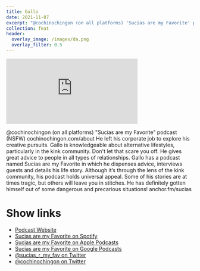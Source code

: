 ```yaml
---
title: Gallo
date: 2021-11-07
excerpt: "@cochinochingon (on all platforms) 'Sucias are my Favorite' podcast (NSFW) cochinochingon.com/about He left his corporate job to explore his creative pursuits"
collection: feat
header:
  overlay_image: /images/da.png
  overlay_filter: 0.5
---
```


<iframe src='https://embed.podcasts.apple.com/us/podcast/gallo/id1539092447?i=1000541008488&amp;theme=dark' width='70%' height='175' frameborder='0' allowtransparency='true' allow='encrypted-media'></iframe>

@cochinochingon (on all platforms) "Sucias are my Favorite" podcast (NSFW) cochinochingon.com/about He left his corporate job to explore his creative pursuits. Gallo is knowledgeable about alternative lifestyles, particularly in the kink community. Don't let that scare you off. He gives great advice to people in all types of relationships. Gallo has a podcast named Sucias are my Favorite in which he dispenses advice, interviews guests and details his life story. Although it’s through the lens of the kink community, his podcast holds universal appeal. Some of his stories are at times tragic, but others will leave you in stitches. He has definitely gotten himself out of some dangerous and precarious situations! anchor.fm/sucias

# Show links

* <i class=fas fa-link></i> [Podcast Website](https://sucias.xyz)
* <i class=fab fa-spotify></i> [Sucias are my Favorite on Spotify](https://open.spotify.com/show/3XjoipCU3QzeIaQAAQpBdW)
* <i class=fas fa-podcast></i> [Sucias are my Favorite on Apple Podcasts](https://podcasts.apple.com/us/podcast/sucias-are-my-favorite/id1548173787)
* <i class=fab fa-google-play></i> [Sucias are my Favorite on Google Podcasts](https://podcasts.google.com/feed/aHR0cHM6Ly9hbmNob3IuZm0vcy80MjI0YzYzYy9wb2RjYXN0L3Jzcw==)
* <i class=fab fa-twitter></i> [@sucias_r_my_fav on Twitter](https://twitter.com/sucias_r_my_fav)
* <i class=fab fa-twitter></i> [@cochinochingon on Twitter](https://twitter.com/cochinochingon)
